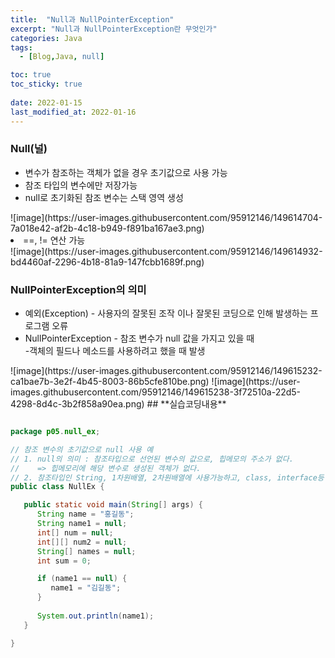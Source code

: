 ```yaml
---
title:  "Null과 NullPointerException"
excerpt: "Null과 NullPointerException란 무엇인가"
categories: Java
tags:
  - [Blog,Java, null]

toc: true
toc_sticky: true
 
date: 2022-01-15
last_modified_at: 2022-01-16
---
```


<h3>Null(널)</h3>
<ul>
<li>변수가 참조하는 객체가 없을 경우 초기값으로 사용 가능</li>
<li>참조 타입의 변수에만 저장가능</li>
<li>null로 초기화된 참조 변수는 스택 영역 생성</li>
</ul>
 ![image](https://user-images.githubusercontent.com/95912146/149614704-7a018e42-af2b-4c18-b949-f891ba167ae3.png)
<li>==, != 연산 가능</li>
![image](https://user-images.githubusercontent.com/95912146/149614932-bd4460af-2296-4b18-81a9-147fcbb1689f.png)

<h3>NullPointerException의 의미</h3>
<ul>
<li>예외(Exception) - 사용자의 잘못된 조작 이나 잘못된 코딩으로 인해 발생하는 프로그램 오류</li>
<li>NullPointerException - 참조 변수가 null 값을 가지고 있을 때<br>
-객체의 필드나 메소드를 사용하려고 했을 때 발생
</li>
</ul>
![image](https://user-images.githubusercontent.com/95912146/149615232-ca1bae7b-3e2f-4b45-8003-86b5cfe810be.png)
![image](https://user-images.githubusercontent.com/95912146/149615238-3f72510a-22d5-4298-8d4c-3b2f858a90ea.png)
## **실습코딩내용**


```java

package p05.null_ex;

// 참조 변수의 초기값으로 null 사용 예
// 1. null의 의미 : 참조타입으로 선언된 변수의 값으로, 힙메모의 주소가 없다.
//	  => 힙메모리에 해당 변수로 생성된 객체가 없다.
// 2. 참조타입인 String, 1차원배열, 2차원배열에 사용가능하고, class, interface등 모든 참조타입의 초기값으로 사용가능
public class NullEx {

   public static void main(String[] args) {
      String name = "홍길동";
      String name1 = null;
      int[] num = null;
      int[][] num2 = null;
      String[] names = null;
      int sum = 0;

      if (name1 == null) {
         name1 = "김길동";
      }
      
      System.out.println(name1);
   }

}

```



